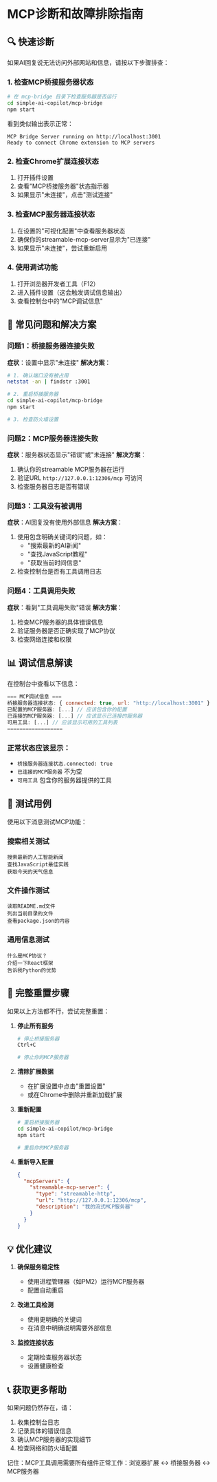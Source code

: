 # MCP诊断和故障排除指南

## 🔍 快速诊断

如果AI回复说无法访问外部网站和信息，请按以下步骤排查：

### 1. 检查MCP桥接服务器状态
```bash
# 在 mcp-bridge 目录下检查服务器是否运行
cd simple-ai-copilot/mcp-bridge
npm start
```

看到类似输出表示正常：
```
MCP Bridge Server running on http://localhost:3001
Ready to connect Chrome extension to MCP servers
```

### 2. 检查Chrome扩展连接状态
1. 打开插件设置
2. 查看"MCP桥接服务器"状态指示器
3. 如果显示"未连接"，点击"测试连接"

### 3. 检查MCP服务器连接状态
1. 在设置的"可视化配置"中查看服务器状态
2. 确保你的streamable-mcp-server显示为"已连接"
3. 如果显示"未连接"，尝试重新启用

### 4. 使用调试功能
1. 打开浏览器开发者工具（F12）
2. 进入插件设置（这会触发调试信息输出）
3. 查看控制台中的"MCP调试信息"

## 🔧 常见问题和解决方案

### 问题1：桥接服务器连接失败
**症状**：设置中显示"未连接"
**解决方案**：
```bash
# 1. 确认端口没有被占用
netstat -an | findstr :3001

# 2. 重启桥接服务器
cd simple-ai-copilot/mcp-bridge
npm start

# 3. 检查防火墙设置
```

### 问题2：MCP服务器连接失败
**症状**：服务器状态显示"错误"或"未连接"
**解决方案**：
1. 确认你的streamable MCP服务器在运行
2. 验证URL `http://127.0.0.1:12306/mcp` 可访问
3. 检查服务器日志是否有错误

### 问题3：工具没有被调用
**症状**：AI回复没有使用外部信息
**解决方案**：
1. 使用包含明确关键词的问题，如：
   - "搜索最新的AI新闻"
   - "查找JavaScript教程"
   - "获取当前时间信息"
2. 检查控制台是否有工具调用日志

### 问题4：工具调用失败
**症状**：看到"工具调用失败"错误
**解决方案**：
1. 检查MCP服务器的具体错误信息
2. 验证服务器是否正确实现了MCP协议
3. 检查网络连接和权限

## 📊 调试信息解读

在控制台中查看以下信息：

```javascript
=== MCP调试信息 ===
桥接服务器连接状态: { connected: true, url: "http://localhost:3001" }
已配置的MCP服务器: [...] // 应该包含你的配置
已连接的MCP服务器: [...] // 应该显示已连接的服务器
可用工具: [...] // 应该显示可用的工具列表
==================
```

### 正常状态应该显示：
- `桥接服务器连接状态.connected: true`
- `已连接的MCP服务器` 不为空
- `可用工具` 包含你的服务器提供的工具

## 🧪 测试用例

使用以下消息测试MCP功能：

### 搜索相关测试
```
搜索最新的人工智能新闻
查找JavaScript最佳实践
获取今天的天气信息
```

### 文件操作测试
```
读取README.md文件
列出当前目录的文件
查看package.json的内容
```

### 通用信息测试
```
什么是MCP协议？
介绍一下React框架
告诉我Python的优势
```

## 🔄 完整重置步骤

如果以上方法都不行，尝试完整重置：

1. **停止所有服务**
   ```bash
   # 停止桥接服务器
   Ctrl+C
   
   # 停止你的MCP服务器
   ```

2. **清除扩展数据**
   - 在扩展设置中点击"重置设置"
   - 或在Chrome中删除并重新加载扩展

3. **重新配置**
   ```bash
   # 重启桥接服务器
   cd simple-ai-copilot/mcp-bridge
   npm start
   
   # 重启你的MCP服务器
   ```

4. **重新导入配置**
   ```json
   {
     "mcpServers": {
       "streamable-mcp-server": {
         "type": "streamable-http",
         "url": "http://127.0.0.1:12306/mcp",
         "description": "我的流式MCP服务器"
       }
     }
   }
   ```

## 💡 优化建议

1. **确保服务稳定性**
   - 使用进程管理器（如PM2）运行MCP服务器
   - 配置自动重启

2. **改进工具检测**
   - 使用更明确的关键词
   - 在消息中明确说明需要外部信息

3. **监控连接状态**
   - 定期检查服务器状态
   - 设置健康检查

## 📞 获取更多帮助

如果问题仍然存在，请：
1. 收集控制台日志
2. 记录具体的错误信息
3. 确认MCP服务器的实现细节
4. 检查网络和防火墙配置

记住：MCP工具调用需要所有组件正常工作：浏览器扩展 ↔ 桥接服务器 ↔ MCP服务器